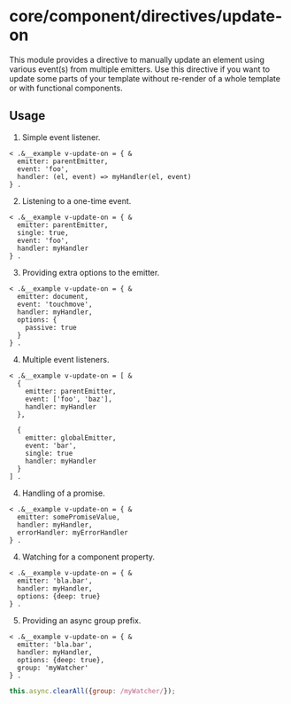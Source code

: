 # core/component/directives/update-on

This module provides a directive to manually update an element using various event(s) from multiple emitters.
Use this directive if you want to update some parts of your template without re-render of a whole template or with functional components.

## Usage

1. Simple event listener.

```
< .&__example v-update-on = { &
  emitter: parentEmitter,
  event: 'foo',
  handler: (el, event) => myHandler(el, event)
} .
```

2. Listening to a one-time event.

```
< .&__example v-update-on = { &
  emitter: parentEmitter,
  single: true,
  event: 'foo',
  handler: myHandler
} .
```

3. Providing extra options to the emitter.

```
< .&__example v-update-on = { &
  emitter: document,
  event: 'touchmove',
  handler: myHandler,
  options: {
    passive: true
  }
} .
```

4. Multiple event listeners.

```
< .&__example v-update-on = [ &
  {
    emitter: parentEmitter,
    event: ['foo', 'baz'],
    handler: myHandler
  },

  {
    emitter: globalEmitter,
    event: 'bar',
    single: true
    handler: myHandler
  }
] .
```

4. Handling of a promise.

```
< .&__example v-update-on = { &
  emitter: somePromiseValue,
  handler: myHandler,
  errorHandler: myErrorHandler
} .
```

4. Watching for a component property.

```
< .&__example v-update-on = { &
  emitter: 'bla.bar',
  handler: myHandler,
  options: {deep: true}
} .
```

5. Providing an async group prefix.

```
< .&__example v-update-on = { &
  emitter: 'bla.bar',
  handler: myHandler,
  options: {deep: true},
  group: 'myWatcher'
} .
```

```js
this.async.clearAll({group: /myWatcher/});
```
